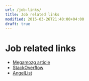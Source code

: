```yaml
---
url: /job-links/
title: Job related links
modified: 2015-03-26T21:40:00+04:00
draft: true
---
```

# Job related links

* [Megamozg article][1]
* [StackOverflow][2]
* [AngelList][3]


[1]: http://megamozg.ru/company/friifond/blog/11534/
[2]: http://careers.stackoverflow.com/jobs?searchTerm=python&allowsremote=true&sort=p
[3]: https://angel.co/jobs#find/f!%7B%22roles%22%3A%5B%22Backend%20Developer%22%2C%22Full-Stack%20Developer%22%5D%2C%22types%22%3A%5B%22full-time%22%5D%2C%22remote%22%3Atrue%2C%22skills%22%3A%5B%22Python%22%5D%2C%22markets%22%3A%22Enterprise%20Software%22%7D
